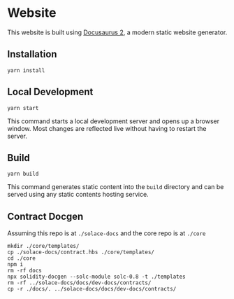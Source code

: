 # Website

This website is built using [Docusaurus 2](https://docusaurus.io/), a modern static website generator.

## Installation

```console
yarn install
```

## Local Development

```console
yarn start
```

This command starts a local development server and opens up a browser window. Most changes are reflected live without having to restart the server.

## Build

```console
yarn build
```

This command generates static content into the `build` directory and can be served using any static contents hosting service.

## Contract Docgen

Assuming this repo is at `./solace-docs` and the core repo is at `./core`

```console
mkdir ./core/templates/
cp ./solace-docs/contract.hbs ./core/templates/
cd ./core
npm i
rm -rf docs
npx solidity-docgen --solc-module solc-0.8 -t ./templates
rm -rf ../solace-docs/docs/dev-docs/contracts/
cp -r ./docs/. ../solace-docs/docs/dev-docs/contracts/
```
